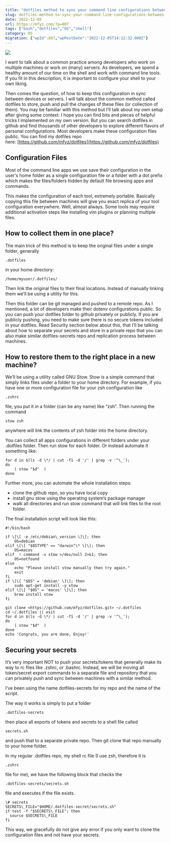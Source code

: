 ```yaml
---
title: "dotfiles method to sync your command line configurations between machines"
slug: dotfiles-method-to-sync-your-command-line-configurations-between-machines
date: 2022-12-05
url: https://mfyz.com/?p=807
tags: ["bash","dotfiles","OS","shell"]
category: OS
migration: {"wpId":807,"wpPostDate":"2022-12-05T14:12:32.000Z"}
---
```


![](/images/archive/en/2022/12/dotfiles-sync.png)

I want to talk about a common practice among developers who work on multiple machines or work on (many) servers. As developers, we spend a healthy amount of our time on the shell and work with command line tools. If you fit in this description, it is important to configure your shell to your own liking.

Then comes the question, of how to keep this configuration in sync between devices or servers. I will talk about the common method called dotfiles to store, push and pull the changes of these files (or collection of them). You may be familiar with this method but I’ll talk about my own setup after giving some context. I hope you can find bits and pieces of helpful tricks I implemented on my own version. But you can search dotfiles in github and find thousands of other developers to explore different flavors of personal configurations. Most developers make these configuration files public. You can find my dotfiles repo here: [](https://github.com/mfyz/dotfiles)[https://github.com/mfyz/dotfiles](https://github.com/mfyz/dotfiles)

## Configuration Files

Most of the command line apps we use save their configuration in the user's home folder as a single configuration file or a folder with a dot prefix which makes the files/folders hidden by default file browsing apps and commands.

This makes the configuration of each tool, extremely portable. Basically copying this file between machines will give you exact replica of your tool configuration everywhere. Well, almost always. Some tools may require additional activation steps like installing vim plugins or planning multiple files.

## How to collect them in one place?

The main trick of this method is to keep the original files under a single folder, generally

```
.dotfiles

```

in your home directory:

```
/home/myuser/.dotfiles/

```

Then link the original files to their final locations. Instead of manually linking them we’ll be using a utility for this.

Then this folder can be git managed and pushed to a remote repo. As I mentioned, a lot of developers make their dotenv configurations public. So you can push your dotfiles folder to github privately or publicly. If you are publicly pushing, you need to make sure there is no secure tokens included in your dotfiles. Read Security section below about this, that I’ll be talking about how to separate your secrets and store in a private repo that you can also make similar dotfiles-secrets repo and replication process between machines.

## How to restore them to the right place in a new machine?

We’ll be using a utility called GNU Stow. Stow is a simple command that simply links files under a folder to your home directory. For example, if you have one or more configuration file for your zsh configuration like

```
.zshrc

```

file, you put it in a folder (can be any name) like “zsh”. Then running the command

```
stow zsh

```

anywhere will link the contents of zsh folder into the home directory.

You can collect all apps configurations in different folders under your .dotfiles folder. Then run stow for each folder. Or instead automate it something like:

```
for d in $(ls -d \*/ | cut -f1 -d '/' | grep -v '^\_');
do
    ( stow "$d"  )
done

```

Further more, you can automate the whole installation steps:

*   clone the github repo, so you have local copy
*   install gnu stow using the operating system’s package manager
*   walk all directories and run stow command that will link files to the root folder.

The final installation script will look like this:

```
#!/bin/bash

if \[\[ -e /etc/debian\_version \]\]; then
    OS=debian
elif \[\[ "$OSTYPE" == "darwin"\* \]\]; then
    OS=macos
elif  ! command -v stow >/dev/null 2>&1; then
    OS=notfound
else
    echo "Please install stow manually then try again."
    exit
fi
if \[\[ "$OS" = 'debian' \]\]; then
    sudo apt-get install -y stow
elif \[\[ "$OS" = 'macos' \]\]; then
    brew install stow
fi

git clone <https://github.com/mfyz/dotfiles.git> ~/.dotfiles
cd ~/.dotfiles || exit
for d in $(ls -d \*/ | cut -f1 -d '/' | grep -v '^\_');
do
    ( stow "$d"  )
done
echo 'Congrats, you are done, Enjoy!'

```

## Securing your secrets

It’s very important NOT to push your secrets/tokens that generally make its way to rc files like .zshrc, or .bashrc. Instead, we will be moving all token/secret export commands to a separate file and repository that you can privately push and sync between machines with a similar method.

I’ve been using the name dotfiles-secrets for my repo and the name of the script.

The way it works is simply to put a folder

```
.dotfiles-secrets

```

then place all exports of tokens and secrets to a shell file called

```
secrets.sh

```

and push that to a separate private repo. Then git clone that repo manually to your home folder.

In my regular .dotfiles repo, my shell rc file (I use zsh, therefore it is

```
.zshrc

```

file for me), we have the following block that checks the

```
.dotfiles-secrets/secrets.sh

```

file and executes if the file exists.

```
\# secrets
SECRETS\_FILE="$HOME/.dotfiles-secret/secrets.sh"
if test -f "$SECRETS\_FILE"; then
  source $SECRETS\_FILE
fi

```

This way, we gracefully do not give any error if you only want to clone the configuration files and not have your secrets.